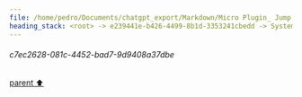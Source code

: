 ```yaml
---
file: /home/pedro/Documents/chatgpt_export/Markdown/Micro Plugin_ Jump Definitions.md
heading_stack: <root> -> e239441e-b426-4499-8b1d-3353241cbedd -> System -> c7ec2628-081c-4452-bad7-9d9408a37dbe
---
```

###### c7ec2628-081c-4452-bad7-9d9408a37dbe
[parent ⬆️](#e239441e-b426-4499-8b1d-3353241cbedd)
